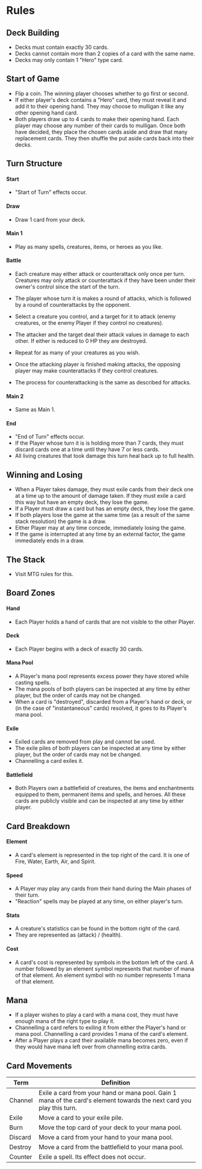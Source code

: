 # Rules

## Deck Building

- Decks must contain exactly 30 cards.
- Decks cannot contain more than 2 copies of a card with the same name.
- Decks may only contain 1 "Hero" type card.

## Start of Game

- Flip a coin. The winning player chooses whether to go first or second.
- If either player's deck contains a "Hero" card, they must reveal it and add it to their opening hand. They may choose to mulligan it like any other opening hand card.
- Both players draw up to 4 cards to make their opening hand. Each player may choose any number of their cards to mulligan. Once both have decided, they place the chosen cards aside and draw that many replacement cards. They then shuffle the put aside cards back into their decks.

## Turn Structure

#### Start

- "Start of Turn" effects occur.

#### Draw

- Draw 1 card from your deck. 

#### Main 1

- Play as many spells, creatures, items, or heroes as you like.

#### Battle

- Each creature may either attack or counterattack only once per turn. Creatures may only attack or counterattack if they have been under their owner's control since the start of the turn.
- The player whose turn it is makes a round of attacks, which is followed by a round of counterattacks by the opponent.

- Select a creature you control, and a target for it to attack (enemy creatures, or the enemy Player if they control no creatures).
- The attacker and the target deal their attack values in damage to each other. If either is reduced to 0 HP they are destroyed.
- Repeat for as many of your creatures as you wish.
- Once the attacking player is finished making attacks, the opposing player may make counterattacks if they control creatures.
- The process for counterattacking is the same as described for attacks.

#### Main 2

- Same as Main 1.

#### End

- "End of Turn" effects occur.
- If the Player whose turn it is is holding more than 7 cards, they must discard cards one at a time until they have 7 or less cards.
- All living creatures that took damage this turn heal back up to full health.

## Winning and Losing

- When a Player takes damage, they must exile cards from their deck one at a time up to the amount of damage taken. If they must exile a card this way but have an empty deck, they lose the game.
- If a Player must draw a card but has an empty deck, they lose the game.
- If both players lose the game at the same time (as a result of the same stack resolution) the game is a draw.
- Either Player may at any time concede, immediately losing the game.
- If the game is interrupted at any time by an external factor, the game immediately ends in a draw.

## The Stack

- Visit MTG rules for this.

## Board Zones

#### Hand

- Each Player holds a hand of cards that are not visible to the other Player.

#### Deck

- Each Player begins with a deck of exactly 30 cards.

#### Mana Pool

- A Player's mana pool represents excess power they have stored while casting spells.
- The mana pools of both players can be inspected at any time by either player, but the order of cards may not be changed.
- When a card is "destroyed", discarded from a Player's hand or deck, or (in the case of "instantaneous" cards) resolved, it goes to its Player's mana pool.

#### Exile

- Exiled cards are removed from play and cannot be used.
- The exile piles of both players can be inspected at any time by either player, but the order of cards may not be changed.
- Channelling a card exiles it.

#### Battlefield

- Both Players own a battlefield of creatures, the items and enchantments equipped to them, permanent items and spells, and heroes. All these cards are publicly visible and can be inspected at any time by either player.

## Card Breakdown

#### Element

- A card's element is represented in the top right of the card. It is one of Fire, Water, Earth, Air, and Spirit.

#### Speed

- A Player may play any cards from their hand during the Main phases of their turn.
- "Reaction" spells may be played at any time, on either player's turn.

#### Stats

- A creature's statistics can be found in the bottom right of the card.
- They are represented as (attack) / (health).

#### Cost

- A card's cost is represented by symbols in the bottom left of the card. A number followed by an element symbol represents that number of mana of that element. An element symbol with no number represents 1 mana of that element.

## Mana

- If a player wishes to play a card with a mana cost, they must have enough mana of the right type to play it.
- Channelling a card refers to exiling it from either the Player's hand or mana pool. Channelling a card provides 1 mana of the card's element.
- After a Player plays a card their available mana becomes zero, even if they would have mana left over from channelling extra cards.

## Card Movements

| Term    | Definition                                                   |
| ------- | ------------------------------------------------------------ |
| Channel | Exile a card from your hand or mana pool. Gain 1 mana of the card's element towards the next card you play this turn. |
| Exile   | Move a card to your exile pile.                              |
| Burn    | Move the top card of your deck to your mana pool.            |
| Discard | Move a card from your hand to your mana pool.                |
| Destroy | Move a card from the battlefield to your mana pool.          |
| Counter | Exile a spell. Its effect does not occur.                    |
